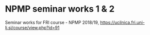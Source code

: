 # NPMP seminar works 1 & 2
Seminar works for FRI course - NPMP 2018/19, https://ucilnica.fri.uni-lj.si/course/view.php?id=91
